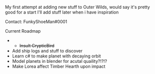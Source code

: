 My first attempt at adding new stuff to Outer Wilds, would say it's pretty good for a start
I'll add stuff later when i have inspiration

Contact: FunkyShoeMan#0001

Current Roadmap
- - ~~Insult CrypticBird~~
- Add ship logs and stuff to discover
- Learn c# to make planet with decaying orbit
- Model planets in blender for acutal quaility?!?!?
- Make Lorea affect Timber Hearth upon impact

